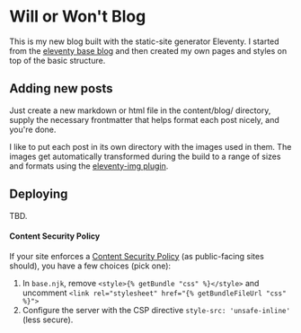 # Will or Won't Blog

This is my new blog built with the static-site generator Eleventy. I started from the [eleventy base blog](https://github.com/11ty/eleventy-base-blog) and then created my own pages and styles on top of the basic structure.

## Adding new posts

Just create a new markdown or html file in the content/blog/ directory, supply the necessary frontmatter that helps format each post nicely, and you're done.

I like to put each post in its own directory with the images used in them. The images get automatically transformed during the build to a range of sizes and formats using the [eleventy-img plugin](https://www.npmjs.com/package/@11ty/eleventy-img).

## Deploying

TBD.

#### Content Security Policy

If your site enforces a [Content Security Policy](https://developer.mozilla.org/en-US/docs/Web/HTTP/CSP) (as public-facing sites should), you have a few choices (pick one):

1. In `base.njk`, remove `<style>{% getBundle "css" %}</style>` and uncomment `<link rel="stylesheet" href="{% getBundleFileUrl "css" %}">`
2. Configure the server with the CSP directive `style-src: 'unsafe-inline'` (less secure).

